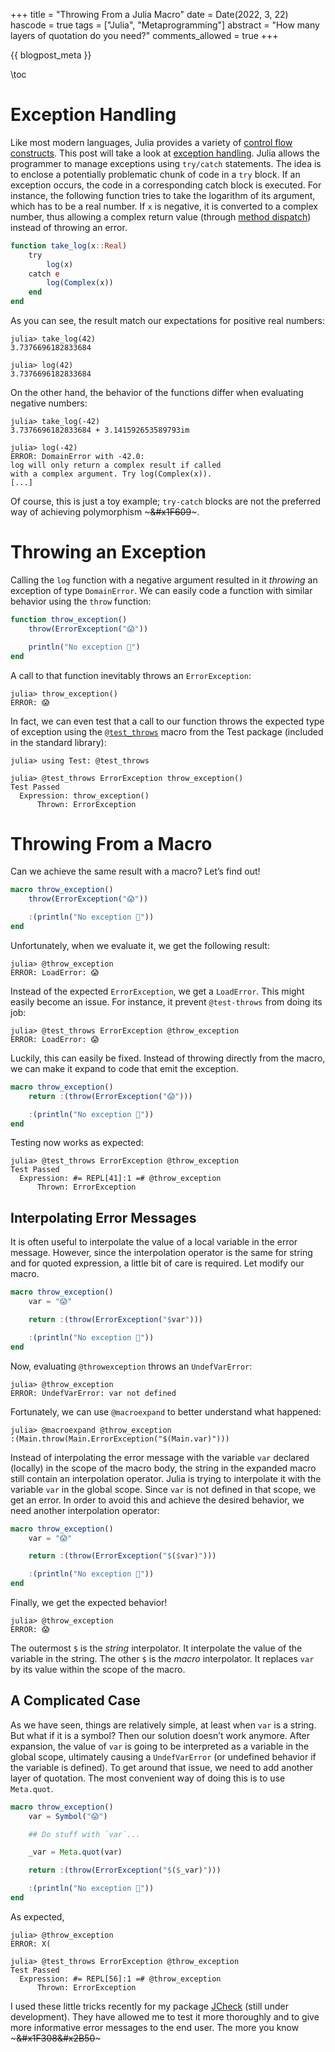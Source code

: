 +++
title = "Throwing From a Julia Macro"
date = Date(2022, 3, 22)
hascode = true
tags = ["Julia", "Metaprogramming"]
abstract = "How many layers of quotation do you need?"
comments_allowed = true
+++

{{ blogpost_meta }}

\toc

# Exception Handling
Like most modern languages, Julia provides a variety of [control flow
constructs](https://docs.julialang.org/en/v1/manual/control-flow/). This post
will take a look at [exception
handling](https://docs.julialang.org/en/v1/manual/control-flow/#Exception-Handling).
Julia allows the programmer to manage exceptions using `try/catch` statements.
The idea is to enclose a potentially problematic chunk of code in a `try` block.
If an exception occurs, the code in a corresponding catch block is executed. For
instance, the following function tries to take the logarithm of its argument,
which has to be a real number. If `x` is negative, it is converted to a complex
number, thus allowing a complex return value (through [method
dispatch](https://en.wikipedia.org/wiki/Method_dispatch)) instead of throwing an
error.

```julia
function take_log(x::Real)
    try
        log(x)
    catch e
        log(Complex(x))
    end
end
```

As you can see, the result match our expectations for positive real numbers:
```julia-repl
julia> take_log(42)
3.7376696182833684

julia> log(42)
3.7376696182833684
```

On the other hand, the behavior of the functions differ when evaluating
negative numbers:

```julia-repl
julia> take_log(-42)
3.7376696182833684 + 3.141592653589793im

julia> log(-42)
ERROR: DomainError with -42.0:
log will only return a complex result if called
with a complex argument. Try log(Complex(x)).
[...]
```
Of course, this is just a toy example; `try-catch` blocks are not the
preferred way of achieving polymorphism ~~~&#x1F609~~~.


# Throwing an Exception
Calling the `log` function with a negative argument resulted in it *throwing*
an exception of type `DomainError`. We can easily code a function with similar 
behavior using the `throw` function:

```julia
function throw_exception()
    throw(ErrorException("😱"))

    println("No exception 🥳")
end
```

A call to that function inevitably throws an `ErrorException`:
```julia-repl
julia> throw_exception()
ERROR: 😱
```

In fact, we can even test that a call to our function throws the expected type
of exception using the
[`@test_throws`](https://docs.julialang.org/en/v1/stdlib/Test/#Test.@test_throws) 
macro from the Test package (included in the standard library):

```julia-repl
julia> using Test: @test_throws

julia> @test_throws ErrorException throw_exception()
Test Passed
  Expression: throw_exception()
      Thrown: ErrorException
```

# Throwing From a Macro
Can we achieve the same result with a macro? Let’s find out!

```julia
macro throw_exception()
    throw(ErrorException("😱"))

    :(println("No exception 🥳"))
end
```

Unfortunately, when we evaluate it, we get the following result:
```julia-repl
julia> @throw_exception
ERROR: LoadError: 😱
```

Instead of the expected `ErrorException`, we get a `LoadError`. This might
easily become an issue. For instance, it prevent `@test-throws` from doing its 
job:

```julia-repl
julia> @test_throws ErrorException @throw_exception
ERROR: LoadError: 😱
```

Luckily, this can easily be fixed. Instead of throwing directly from the macro, 
we can make it expand to code that emit the exception.

```julia
macro throw_exception()
    return :(throw(ErrorException("😱")))

    :(println("No exception 🥳"))
end
```

Testing now works as expected:

```julia-repl
julia> @test_throws ErrorException @throw_exception
Test Passed
  Expression: #= REPL[41]:1 =# @throw_exception
      Thrown: ErrorException
```

## Interpolating Error Messages
It is often useful to interpolate the value of a local variable in the error 
message. However, since the interpolation operator is the same for string and 
for quoted expression, a little bit of care is required. Let modify our macro.

```julia
macro throw_exception()
    var = "😱"

    return :(throw(ErrorException("$var")))

    :(println("No exception 🥳"))
end
```

Now, evaluating `@throwexception` throws an `UndefVarError`:

```julia-repl
julia> @throw_exception
ERROR: UndefVarError: var not defined
```

Fortunately, we can use `@macroexpand` to better understand what happened:
```julia-repl
julia> @macroexpand @throw_exception
:(Main.throw(Main.ErrorException("$(Main.var)")))
```

Instead of interpolating the error message with the variable `var` declared
(locally) in the scope of the macro body, the string in the expanded macro
still contain an interpolation operator. Julia is trying to interpolate it with
the variable `var` in the global scope. Since `var` is not defined in that
scope, we get an error. In order to avoid this and achieve the desired 
behavior, we need another interpolation operator:

```julia
macro throw_exception()
    var = "😱"

    return :(throw(ErrorException("$($var)")))

    :(println("No exception 🥳"))
end
```

Finally, we get the expected behavior!
```julia-repl
julia> @throw_exception
ERROR: 😱
```

The outermost `$` is the *string* interpolator. It interpolate the value of
the variable in the string. The other `$` is the *macro* interpolator. It
replaces `var` by its value within the scope of the macro.

## A Complicated Case
As we have seen, things are relatively simple, at least when `var` is a string.
But what if it is a symbol? Then our solution doesn’t work anymore. After
expansion, the value of `var` is going to be interpreted as a variable in the
global scope, ultimately causing a `UndefVarError` (or undefined behavior if the
variable is defined). To get around that issue, we need to add another layer of
quotation. The most convenient way of doing this is to use `Meta.quot`.

```julia
macro throw_exception()
    var = Symbol("😱")

    ## Do stuff with `var`...

    _var = Meta.quot(var)

    return :(throw(ErrorException("$($_var)")))

    :(println("No exception 🥳"))
end
```

As expected,

```julia-repl
julia> @throw_exception
ERROR: X(

julia> @test_throws ErrorException @throw_exception
Test Passed
  Expression: #= REPL[56]:1 =# @throw_exception
      Thrown: ErrorException
```

I used these little tricks recently for my package
[JCheck](https://github.com/ps-pat/JCheck.jl) (still under development). They
have allowed me to test it more thoroughly and to give more informative error
messages to the end user. The more you know ~~~&#x1F308&#x2B50~~~
